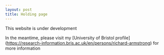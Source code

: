 ```yaml
---
layout: post
title: Holding page
---
```


This website is under development

In the meantime, please visit my [University of Bristol profile] (https://research-information.bris.ac.uk/en/persons/richard-armstrong) for more information
